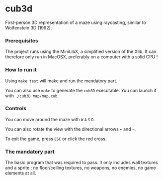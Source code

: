 # cub3d

First-person 3D representation of a maze using raycasting, similar to Wolfenstein 3D (1992).

### Prerequisites

The project runs using the MiniLibX, a simplified version of the Xlib. It can therefore only run in MacOSX, preferably on a computer with a solid CPU !

### How to run it

Using ``make test`` will make and run the mandatory part.

You can also use ``make`` to generate the ``cub3D`` executable. You can launch it with ``./cub3D map/map.cub``.

### Controls

You can move around the maze with ``W`` ``A`` ``S`` ``D``.

You can also rotate the view with the directional arrows ``←`` and ``→``.

To exit the game, press ``ESC`` or click the red cross.

### The mandatory part

The basic program that was required to pass. It only includes wall textures and a sprite ; no floor/ceiling textures, no weapons, no enemies, no game elements at all.
